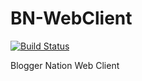 # BN-WebClient  
[![Build Status](https://travis-ci.com/rocketspacer/BN-WebClient.svg?token=sEg6a8BsAzHy2Q55KGBf&branch=devops)](https://travis-ci.com/rocketspacer/BN-WebClient)
  
Blogger Nation Web Client
